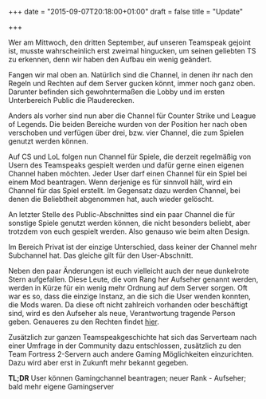 +++
date = "2015-09-07T20:18:00+01:00"
draft = false
title = "Update"

+++
<p>Wer am Mittwoch, den dritten September, auf unseren Teamspeak gejoint ist, musste wahrscheinlich erst zweimal hingucken, um seinen geliebten TS zu erkennen, denn wir haben den Aufbau ein wenig ge&auml;ndert.</p>
<p>Fangen wir mal oben an. Nat&uuml;rlich sind die Channel, in denen ihr nach den Regeln und Rechten auf dem Server gucken k&ouml;nnt, immer noch ganz oben. Darunter befinden sich gewohnterma&szlig;en die Lobby und im ersten Unterbereich Public die Plauderecken.</p>
<p>Anders als vorher sind nun aber die Channel f&uuml;r Counter Strike und League of Legends. Die beiden Bereiche wurden von der Position her nach oben verschoben und verf&uuml;gen &uuml;ber drei, bzw. vier Channel, die zum Spielen genutzt werden k&ouml;nnen.</p>
<p>Auf CS und LoL folgen nun Channel f&uuml;r Spiele, die derzeit regelm&auml;&szlig;ig von Usern des Teamspeaks gespielt werden und daf&uuml;r gerne einen eigenen Channel haben m&ouml;chten. Jeder User darf einen Channel f&uuml;r ein Spiel bei einem Mod beantragen. Wenn derjenige es f&uuml;r sinnvoll h&auml;lt, wird ein Channel f&uuml;r das Spiel erstellt. Im Gegensatz dazu werden Channel, bei denen die Beliebtheit abgenommen hat, auch wieder gel&ouml;scht.</p>
<p>An letzter Stelle des Public-Abschnittes sind ein paar Channel die f&uuml;r sonstige Spiele genutzt werden k&ouml;nnen, die nicht besonders beliebt, aber trotzdem von euch gespielt werden. Also genauso wie beim alten Design.</p>
<p>Im Bereich Privat ist der einzige Unterschied, dass keiner der Channel mehr Subchannel hat. Das gleiche gilt f&uuml;r den User-Abschnitt.</p>
<p>Neben den paar &Auml;nderungen ist euch vielleicht auch der neue dunkelrote Stern aufgefallen. Diese Leute, die vom Rang her Aufseher genannt werden, werden in K&uuml;rze f&uuml;r ein wenig mehr Ordnung auf dem Server sorgen. Oft war es so, dass die einzige Instanz, an die sich die User wenden konnten, die Mods waren. Da diese oft nicht zahlreich vorhanden oder besch&auml;ftigt sind, wird es den Aufseher als neue, Verantwortung tragende Person geben. Genaueres zu den Rechten findet <a href="http://ts.teamtt.de/ranks.html">hier</a>.</p>
<p>Zus&auml;tzlich zur ganzen Teamspeakgeschichte hat sich das Serverteam nach einer Umfrage in der Community dazu entschlossen, zus&auml;tzlich zu den Team Fortress 2-Servern auch andere Gaming M&ouml;glichkeiten einzurichten. Dazu wird aber erst in Zukunft mehr bekannt gegeben.</p>
<p><strong>TL;DR</strong>&nbsp;User k&ouml;nnen Gamingchannel beantragen; neuer Rank - Aufseher; bald mehr eigene Gamingserver</p>
